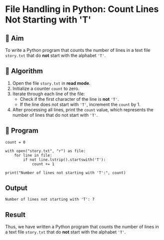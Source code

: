 # File Handling in Python: Count Lines Not Starting with 'T'

## 🎯 Aim
To write a Python program that counts the number of lines in a text file `story.txt` that do **not** start with the alphabet `'T'`.

## 🧠 Algorithm
1. Open the file `story.txt` in **read mode**.
2. Initialize a counter `count` to zero.
3. Iterate through each line of the file:
   - Check if the first character of the line is **not** `'T'`.
   - If the line does not start with `'T'`, increment the `count` by 1.
4. After processing all lines, print the `count` value, which represents the number of lines that do not start with `'T'`.

## 🧾 Program
```
count = 0

with open("story.txt", "r") as file:
    for line in file:
        if not line.lstrip().startswith('T'):
            count += 1

print("Number of lines not starting with 'T':", count)
```

## Output
```
Number of lines not starting with 'T': 7
```
## Result
Thus, we have written a Python program that counts the number of lines in a text file `story.txt` that do **not** start with the alphabet `'T'`.

